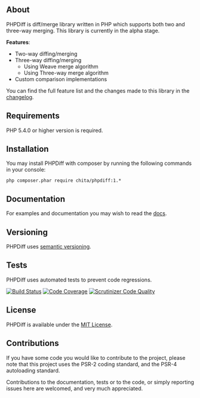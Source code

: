 ## About
PHPDiff is diff/merge library written in PHP which supports both two and three-way merging. This library is currently in
the alpha stage.

**Features**:
 - Two-way diffing/merging
 - Three-way diffing/merging
 	- Using Weave merge algorithm
 	- Using Three-way merge algorithm
 - Custom comparison implementations

You can find the full feature list and the changes made to this library in the [changelog](CHANGELOG.md).

## Requirements
PHP 5.4.0 or higher version is required.

## Installation
You may install PHPDiff with composer by running the following commands in your console:
```
php composer.phar require chita/phpdiff:1.*
```

## Documentation
For examples and documentation you may wish to read the [docs](http://phpdiff.readthedocs.io/en/latest/).

## Versioning
PHPDiff uses [semantic versioning](http://semver.org/).

## Tests
PHPDiff uses automated tests to prevent code regressions.

[![Build Status](https://travis-ci.org/CHItA/PHPDiff.svg?branch=master)](https://travis-ci.org/CHItA/PHPDiff)
[![Code Coverage](https://scrutinizer-ci.com/g/CHItA/PHPDiff/badges/coverage.png?b=master)](https://scrutinizer-ci.com/g/CHItA/PHPDiff/?branch=master)
[![Scrutinizer Code Quality](https://scrutinizer-ci.com/g/CHItA/PHPDiff/badges/quality-score.png?b=master)](https://scrutinizer-ci.com/g/CHItA/PHPDiff/?branch=master)

## License
PHPDiff is available under the [MIT License](LICENSE).

## Contributions
If you have some code you would like to contribute to the project, please note that this project uses the PSR-2 coding
standard, and the PSR-4 autoloading standard.

Contributions to the documentation, tests or to the code, or simply reporting issues here are welcomed, and very much
appreciated.
